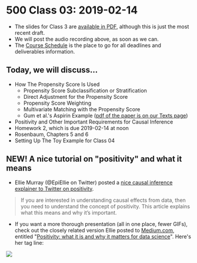 # 500 Class 03: 2019-02-14

- The slides for Class 3 are [available in PDF](https://github.com/THOMASELOVE/2019-500/blob/master/slides/class03/500_2019_slides_class03.pdf), although this is just the most recent draft.
- We will post the audio recording above, as soon as we can.
- The [Course Schedule](https://github.com/THOMASELOVE/2019-500/blob/master/SCHEDULE.md) is the place to go for all deadlines and deliverables information. 

## Today, we will discuss...

- How The Propensity Score Is Used
    - Propensity Score Subclassification or Stratification
    - Direct Adjustment for the Propensity Score
    - Propensity Score Weighting
    - Multivariate Matching with the Propensity Score
    - Gum et al.'s Aspirin Example ([pdf of the paper is on our Texts page](https://github.com/THOMASELOVE/2019-500/blob/master/texts/Gum%202001%20JAMA%20Aspirin%20Use%20Propensity%20Analysis.pdf))
- Positivity and Other Important Requirements for Causal Inference
- Homework 2, which is due 2019-02-14 at noon
- Rosenbaum, Chapters 5 and 6
- Setting Up The Toy Example for Class 04

## NEW! A nice tutorial on "positivity" and what it means

- Ellie Murray (@EpiEllie on Twitter) posted a [nice causal inference explainer to Twitter on positivity](https://twitter.com/EpiEllie/status/1089219830052474880).

> If you are interested in understanding causal effects from data, then you need to understand the concept of positivity. This article explains what this means and why it’s important.

- If you want a more thorough presentation (all in one place, fewer GIFs), check out the closely related version Ellie posted to [Medium.com](https://medium.com/@EpiEllie/positivity-what-it-is-and-why-it-matters-for-data-science-d5e9c0bc1fcb), entitled "[Positivity: what it is and why it matters for data science](https://medium.com/@EpiEllie/positivity-what-it-is-and-why-it-matters-for-data-science-d5e9c0bc1fcb)". Here's her tag line:

![](https://github.com/THOMASELOVE/2019-500/blob/master/slides/class02/figures/ellie_positivity.PNG)

